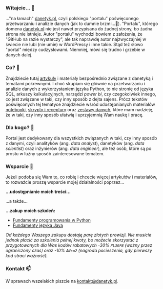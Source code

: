 ### Witajcie... 👋

..."na łamach" [danetyk.pl](https://github.com/danetykpl), czyli polskiego "portalu" poświęconego przetwarzaniu i analizie danych (jak to dumnie brzmi...🥹). "Portalu", którego domena [danetyk.pl](https://github.com/danetykpl) nie jest nawet przypisana do żadnej strony, bo żadna strona nie istnieje. Autor "portalu" wychodzi bowiem z założenia, że "GitHub na razie wystarczy", ale tak naprawdę autor najzwyczajniej w świecie nie lubi (nie umie) w WordPressy i inne takie. Stąd też słowo "portal" między cudzysłowami. Niemniej, mówi się trudno i grzebie w danych dalej.

### Co? 🤔
Znajdziecie tutaj [artykuły](https://github.com/danetykpl/artykuly) i materiały bezpośrednio związane z danetyką i tematami pokrewnymi. I choć skupiam się głównie na przetwarzaniu i analizie danych z wykorzystaniem języka Python, to nie stronię od języka SQL, arkuszy kalkulacyjnych, narzędzi *power bi*, czy czegokolwiek innego, co jest związane w taki, czy inny sposób z dejta sajens. Prócz tekstów poświęconych tej tematyce znajdziecie wśród udostępnianych materiałów [notebooki](https://github.com/danetykpl/notebooki), [skrypty i receptury](https://github.com/danetykpl/skrypty_i_receptury) oraz [zestawy danych](https://github.com/danetykpl/zestawy_danych), które mam nadzieję, że w taki, czy inny sposób ułatwią i uprzyjemnią Wam naukę i pracę.

### Dla kogo? 🤔
Portal jest dedykowany dla wszystkich związanych w taki, czy inny sposób z danymi, czyli analityków (ang. *data analyst*), danetyków (ang. *data scientist*) oraz inżynierów (ang. *data engineer*), ale też osób, które są po prostu w luźny sposób zainteresowane tematem.

### Wsparcie 🌱
Jeżeli podoba się Wam to, co robię i chcecie więcej artykułów i materiałów, to rozważcie proszę wsparcie mojej działalności poprzez...

**...udostępnianie moich treści...**

...a także...

**...zakup moich szkoleń:**
- [Fundamenty programowania w Python](https://strefakursow.pl/kursy/programowanie/fundamenty_programowania_w_python.html?ref=111440)
- [Fundamenty języka Java](https://strefakursow.pl/kursy/programowanie/fundamenty_jezyka_java.html?ref=111440)

*Od każdego Waszego zakupu dostaję parę złotych prowizji. Nie musicie jednak płacić za szkolenia pełnej kwoty, bo możecie skorzystać z przygotowanych dla Was kodów rabatowych -30% `PL30FB` (ważny przez ograniczony czas) oraz -10% `ANco2` (nagroda pocieszenia, gdy pierwszy kod straci ważność).*

### Kontakt 📫
W sprawach wszelakich piszcie na kontakt@danetyk.pl.
